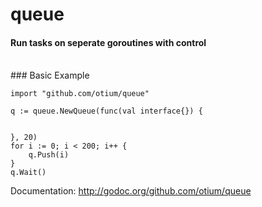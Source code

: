 queue
=====

#### Run tasks on seperate goroutines with control
<br/>
### Basic Example

    import "github.com/otium/queue"
    
    q := queue.NewQueue(func(val interface{}) {
    
    
    }, 20)
    for i := 0; i < 200; i++ {
        q.Push(i)
    }
    q.Wait()
    

Documentation: http://godoc.org/github.com/otium/queue
